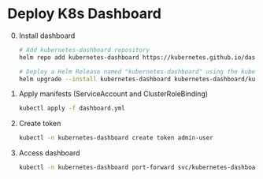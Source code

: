 # Deploy K8s Dashboard

0. Install dashboard

    ```bash
    # Add kubernetes-dashboard repository
    helm repo add kubernetes-dashboard https://kubernetes.github.io/dashboard/
    
    # Deploy a Helm Release named "kubernetes-dashboard" using the kubernetes-dashboard chart
    helm upgrade --install kubernetes-dashboard kubernetes-dashboard/kubernetes-dashboard --create-namespace --namespace kubernetes-dashboard
    ```

1. Apply manifests (ServiceAccount and ClusterRoleBinding)

    ```bash
    kubectl apply -f dashboard.yml
    ```

2. Create token

    ```bash
    kubectl -n kubernetes-dashboard create token admin-user
    ```

3. Access dashboard

    ```bash
    kubectl -n kubernetes-dashboard port-forward svc/kubernetes-dashboard-kong-proxy --address 0.0.0.0 8443:443
    ```
